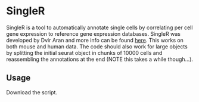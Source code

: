 # SingleR

SingleR is a tool to automatically annotate single cells by correlating per cell gene expression to reference gene expression databases. SingleR was developed by Dvir Aran and more info can be found [here](https://github.com/dviraran/SingleR). This works on both mouse and human data. The code should also work for large objects by splitting the initial seurat object in chunks of 10000 cells and reassembling the annotations at the end (NOTE this takes a while though...).


## Usage

Download the script.
